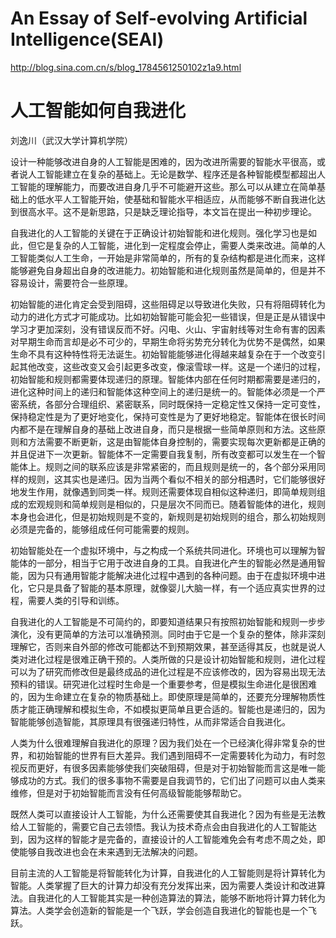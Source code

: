 # An Essay of Self-evolving Artificial Intelligence(SEAI)

http://blog.sina.com.cn/s/blog_1784561250102z1a9.html

#                                                      人工智能如何自我进化
刘逸川（武汉大学计算机学院）

设计一种能够改进自身的人工智能是困难的，因为改进所需要的智能水平很高，或者说人工智能建立在复杂的基础上。无论是数学、程序还是各种智能模型都超出人工智能的理解能力，而要改进自身几乎不可能避开这些。那么可以从建立在简单基础上的低水平人工智能开始，使基础和智能水平相适应，从而能够不断自我进化达到很高水平。这不是新思路，只是缺乏理论指导，本文旨在提出一种初步理论。

自我进化的人工智能的关键在于正确设计初始智能和进化规则。强化学习也是如此，但它是复杂的人工智能，进化到一定程度会停止，需要人类来改进。简单的人工智能类似人工生命，一开始是非常简单的，所有的复杂结构都是进化而来，这样能够避免自身超出自身的改进能力。初始智能和进化规则虽然是简单的，但是并不容易设计，需要符合一些原理。

初始智能的进化肯定会受到阻碍，这些阻碍足以导致进化失败，只有将阻碍转化为动力的进化方式才可能成功。比如初始智能可能会犯一些错误，但是正是从错误中学习才更加深刻，没有错误反而不好。闪电、火山、宇宙射线等对生命有害的因素对早期生命而言却是必不可少的，早期生命将劣势充分转化为优势不是偶然，如果生命不具有这种特性将无法诞生。初始智能能够进化得越来越复杂在于一个改变引起其他改变，这些改变又会引起更多改变，像滚雪球一样。这是一个递归的过程，初始智能和规则都需要体现递归的原理。智能体内部在任何时期都需要是递归的，进化这种时间上的递归和智能体这种空间上的递归是统一的。智能体必须是一个严密系统，各部分合理组织、紧密联系，同时既保持一定稳定性又保持一定可变性，保持稳定性是为了更好地变化，保持可变性是为了更好地稳定。智能体在很长时间内都不是在理解自身的基础上改进自身，而只是根据一些简单原则和方法。这些原则和方法需要不断更新，这是由智能体自身控制的，需要实现每次更新都是正确的并且促进下一次更新。智能体不一定需要自我复制，所有改变都可以发生在一个智能体上。规则之间的联系应该是非常紧密的，而且规则是统一的，各个部分采用同样的规则，这其实也是递归。因为当两个看似不相关的部分相遇时，它们能够很好地发生作用，就像遇到同类一样。规则还需要体现自相似这种递归，即简单规则组成的宏观规则和简单规则是相似的，只是层次不同而已。随着智能体的进化，规则本身也会进化，但是初始规则是不变的，新规则是初始规则的组合，那么初始规则必须是完备的，能够组成任何可能需要的规则。

初始智能处在一个虚拟环境中，与之构成一个系统共同进化。环境也可以理解为智能体的一部分，相当于它用于改进自身的工具。自我进化产生的智能必然是通用智能，因为只有通用智能才能解决进化过程中遇到的各种问题。由于在虚拟环境中进化，它只是具备了智能的基本原理，就像婴儿大脑一样，有一个适应真实世界的过程，需要人类的引导和训练。

自我进化的人工智能是不可简约的，即要知道结果只有按照初始智能和规则一步步演化，没有更简单的方法可以准确预测。同时由于它是一个复杂的整体，除非深刻理解它，否则来自外部的修改可能都达不到预期效果，甚至适得其反，也就是说人类对进化过程是很难正确干预的。人类所做的只是设计初始智能和规则，进化过程可以为了研究而修改但是最终成品的进化过程是不应该修改的，因为容易出现无法预料的错误。研究进化过程时生命是一个重要参考，但是模拟生命进化是很困难的，因为生命建立在复杂的物质基础上。即使原理是简单的，还要充分理解物质性质才能正确理解和模拟生命，不如模拟更简单且更合适的。智能也是递归的，因为智能能够创造智能，其原理具有很强递归特性，从而非常适合自我进化。

人类为什么很难理解自我进化的原理？因为我们处在一个已经演化得非常复杂的世界，和初始智能的世界有巨大差异。我们遇到阻碍不一定需要转化为动力，有时忽视反而更好，有很多因素能够使我们突破阻碍，但是对于初始智能而言这是唯一能够成功的方式。我们的很多事物不需要是自我调节的，它们出了问题可以由人类来维修，但是对于初始智能而言没有任何高级智能能够帮助它。

既然人类可以直接设计人工智能，为什么还需要使其自我进化？因为有些是无法教给人工智能的，需要它自己去领悟。我认为技术奇点会由自我进化的人工智能达到，因为这样的智能才是完备的，直接设计的人工智能难免会有考虑不周之处，即使能够自我改进也会在未来遇到无法解决的问题。

目前主流的人工智能是将智能转化为计算，自我进化的人工智能则是将计算转化为智能。人类掌握了巨大的计算力却没有充分发挥出来，因为需要人类设计和改进算法。自我进化的人工智能其实是一种创造算法的算法，能够不断地将计算力转化为算法。人类学会创造新的智能是一个飞跃，学会创造自我进化的智能也是一个飞跃。



